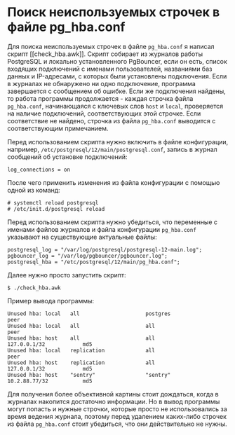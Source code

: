 Поиск неиспользуемых строчек в файле pg_hba.conf
================================================

Для поиска неиспользуемых строчек в файле `pg_hba.conf` я написал скрипт [[check_hba.awk]]. Скрипт собирает из журналов работы PostgreSQL и локально установленного PgBouncer, если он есть, список входящих подключений с именами пользователей, названиями баз данных и IP-адресами, с которых были установлены подключения. Если в журналах не обнаружено ни одно подключение, программа завершается с сообщением об ошибке. Если же подключения найдены, то работа программы продолжается - каждая строчка файла `pg_hba.conf`, начинающаяся с ключевых слов `host` и `local`, проверяется на наличие подключений, соответствующих  этой строчке. Если соответствие не найдено, строчка из файла `pg_hba.conf` выводится с соответствующим примечанием.

Перед использованием скрипта нужно включить в файле конфигурации, например, `/etc/postgresql/12/main/postgresql.conf`, запись в журнал сообщений об установке подключений:

    log_connections = on

После чего применить изменения из файла конфигурации с помощью одной из команд:

    # systemctl reload postgresql
    # /etc/init.d/postgresql reload

Перед использованием скрипта нужно убедиться, что переменные с именами файлов журналов и файла конфигурации `pg_hba.conf` указывают на существующие актуальные файлы:

    postgresql_log = "/var/log/postgresql/postgresql-12-main.log";
    pgbouncer_log = "/var/log/pgbouncer/pgbouncer.log";
    postgresql_hba = "/etc/postgresql/12/main/pg_hba.conf";

Далее нужно просто запустить скрипт:

    $ ./check_hba.awk

Пример вывода программы:

    Unused hba: local   all                     postgres                                peer
    Unused hba: local   all                     all                                     peer
    Unused hba: host    all                     all             127.0.0.1/32            md5
    Unused hba: local   replication             all                                     peer
    Unused hba: host    replication             all             127.0.0.1/32            md5
    Unused hba: host    "sentry"                "sentry"        10.2.88.77/32           md5

Для получения более объективной картины стоит дождаться, когда в журналах накопится достаточно информации. Но в вывод программы могут попасть и нужные строчки, которые просто не использовались за время ведения журнала, поэтому перед удалением каких-либо строчек из файла `pg_hba.conf` стоит убедиться, что они действительно не нужны.
